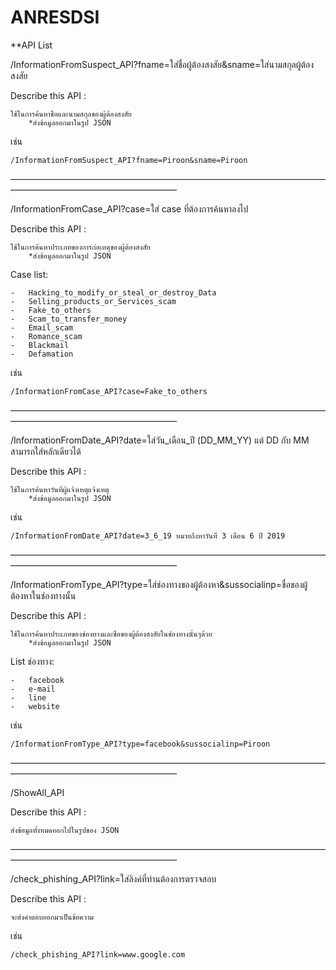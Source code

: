 # ANRESDSI

**API List

/InformationFromSuspect_API?fname=ใส่ชื่อผู้ต้องสงสัย&sname=ใส่นามสกุลผู้ต้องสงสัย

Describe this API :

	ใช้ในการค้นหาชื่อและนามสกุลของผู้ต้องสงสัย 
		*ส่งข้อมูลออกมาในรูป JSON 

เช่น
	
	/InformationFromSuspect_API?fname=Piroon&sname=Piroon

———————————————————————————————————————————————————————

/InformationFromCase_API?case=ใส่ case ที่ต้องการค้นหาลงไป

Describe this API :

	ใช้ในการค้นหาประเภทของการก่อเหตุของผู้ต้องสงสัย 
		*ส่งข้อมูลออกมาในรูป JSON 

Case list:

	-	Hacking_to_modify_or_steal_or_destroy_Data
	-	Selling_products_or_Services_scam
	-	Fake_to_others
	-	Scam_to_transfer_money
	-	Email_scam
	-	Romance_scam
	-	Blackmail
	-	Defamation

เช่น
	
	/InformationFromCase_API?case=Fake_to_others

———————————————————————————————————————————————————————

/InformationFromDate_API?date=ใส่วัน_เดือน_ปี (DD_MM_YY) แต่ DD กับ MM สามารถใส่หลักเดียวได้

Describe this API :

	ใช้ในการค้นหาวันที่ผู้แจ้งเหตุแจ้งเหตุ
		*ส่งข้อมูลออกมาในรูป JSON 

เช่น
	
	/InformationFromDate_API?date=3_6_19 หมายถึงหาวันที่ 3 เดือน 6 ปี 2019

———————————————————————————————————————————————————————

/InformationFromType_API?type=ใส่ช่องทางของผู้ต้องหา&sussocialinp=ชื่อของผู้ต้องหาในช่องทางนั้น

Describe this API :

	ใช้ในการค้นหาประเภทของช่องทางและชื่อของผู้ต้องสงสัยในช่องทางนั้นๆด้วย
		*ส่งข้อมูลออกมาในรูป JSON 

List ช่องทาง:

	-	facebook
	-	e-mail
	-	line
	-	website

เช่น

	/InformationFromType_API?type=facebook&sussocialinp=Piroon

———————————————————————————————————————————————————————

/ShowAll_API

Describe this API :

	ส่งข้อมูลทั้งหมดออกไปในรูปของ JSON

———————————————————————————————————————————————————————

/check_phishing_API?link=ใส่ลิงค์ที่ท่านต้องการตรวจสอบ

Describe this API :

	จะส่งคำตอบออกมาเป็นข้อความ

เช่น
	
	/check_phishing_API?link=www.google.com





